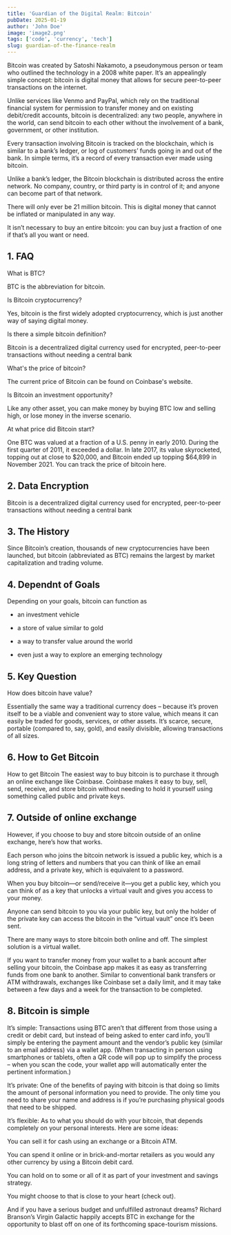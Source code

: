 ```yaml
---
title: 'Guardian of the Digital Realm: Bitcoin'
pubDate: 2025-01-19
author: 'John Doe'
image: 'image2.png'
tags: ['code', 'currency', 'tech']
slug: guardian-of-the-finance-realm
---
```


Bitcoin was created by Satoshi Nakamoto, a pseudonymous person or team who outlined the technology in a 2008 white paper. It’s an appealingly simple concept: bitcoin is digital money that allows for secure peer-to-peer transactions on the internet.

Unlike services like Venmo and PayPal, which rely on the traditional financial system for permission to transfer money and on existing debit/credit accounts, bitcoin is decentralized: any two people, anywhere in the world, can send bitcoin to each other without the involvement of a bank, government, or other institution.

Every transaction involving Bitcoin is tracked on the blockchain, which is similar to a bank’s ledger, or log of customers’ funds going in and out of the bank. In simple terms, it’s a record of every transaction ever made using bitcoin.

Unlike a bank’s ledger, the Bitcoin blockchain is distributed across the entire network. No company, country, or third party is in control of it; and anyone can become part of that network.

There will only ever be 21 million bitcoin. This is digital money that cannot be inflated or manipulated in any way.

It isn’t necessary to buy an entire bitcoin: you can buy just a fraction of one if that’s all you want or need.

## **1. FAQ**

What is BTC?

BTC is the abbreviation for bitcoin.


Is Bitcoin cryptocurrency?

Yes, bitcoin is the first widely adopted cryptocurrency, which is just another way of saying digital money.


Is there a simple bitcoin definition?

Bitcoin is a decentralized digital currency used for encrypted, peer-to-peer transactions without needing a central bank

What's the price of bitcoin?

The current price of Bitcoin can be found on Coinbase's website.


Is Bitcoin an investment opportunity?

Like any other asset, you can make money by buying BTC low and selling high, or lose money in the inverse scenario.

At what price did Bitcoin start?

One BTC was valued at a fraction of a U.S. penny in early 2010. During the first quarter of 2011, it exceeded a dollar. In late 2017, its value skyrocketed, topping out at close to $20,000, and Bitcoin ended up topping $64,899 in November 2021. You can track the price of bitcoin here.

## **2. Data Encryption**

Bitcoin is a decentralized digital currency used for encrypted, peer-to-peer transactions without needing a central bank

## **3. The History**

Since Bitcoin’s creation, thousands of new cryptocurrencies have been launched, but bitcoin (abbreviated as BTC) remains the largest by market capitalization and trading volume.

## **4. Dependnt of Goals**

Depending on your goals, bitcoin can function as

- an investment vehicle

- a store of value similar to gold

- a way to transfer value around the world

- even just a way to explore an emerging technology

## **5. Key Question**

How does bitcoin have value?

Essentially the same way a traditional currency does – because it’s proven itself to be a viable and convenient way to store value, which means it can easily be traded for goods, services, or other assets. It’s scarce, secure, portable (compared to, say, gold), and easily divisible, allowing transactions of all sizes.

## **6. How to Get Bitcoin**

How to get Bitcoin
The easiest way to buy bitcoin is to purchase it through an online exchange like Coinbase. Coinbase makes it easy to buy, sell, send, receive, and store bitcoin without needing to hold it yourself using something called public and private keys.

## **7. Outside of online exchange**

However, if you choose to buy and store bitcoin outside of an online exchange, here’s how that works.

Each person who joins the bitcoin network is issued a public key, which is a long string of letters and numbers that you can think of like an email address, and a private key, which is equivalent to a password.

When you buy bitcoin—or send/receive it—you get a public key, which you can think of as a key that unlocks a virtual vault and gives you access to your money.

Anyone can send bitcoin to you via your public key, but only the holder of the private key can access the bitcoin in the “virtual vault” once it’s been sent.

There are many ways to store bitcoin both online and off. The simplest solution is a virtual wallet.

If you want to transfer money from your wallet to a bank account after selling your bitcoin, the Coinbase app makes it as easy as transferring funds from one bank to another. Similar to conventional bank transfers or ATM withdrawals, exchanges like Coinbase set a daily limit, and it may take between a few days and a week for the transaction to be completed.

## **8. Bitcoin is simple**

It’s simple: Transactions using BTC aren’t that different from those using a credit or debit card, but instead of being asked to enter card info, you’ll simply be entering the payment amount and the vendor’s public key (similar to an email address) via a wallet app. (When transacting in person using smartphones or tablets, often a QR code will pop up to simplify the process – when you scan the code, your wallet app will automatically enter the pertinent information.)

It’s private: One of the benefits of paying with bitcoin is that doing so limits the amount of personal information you need to provide. The only time you need to share your name and address is if you’re purchasing physical goods that need to be shipped.

It’s flexible: As to what you should do with your bitcoin, that depends completely on your personal interests. Here are some ideas:

You can sell it for cash using an exchange or a Bitcoin ATM.

You can spend it online or in brick-and-mortar retailers as you would any other currency by using a Bitcoin debit card.

You can hold on to some or all of it as part of your investment and savings strategy.

You might choose to that is close to your heart (check out).

And if you have a serious budget and unfulfilled astronaut dreams? Richard Branson’s Virgin Galactic happily accepts BTC in exchange for the opportunity to blast off on one of its forthcoming space-tourism missions.
